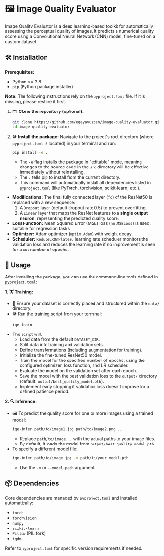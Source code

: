 # 🖼️ Image Quality Evaluator

Image Quality Evaluator is a deep learning-based toolkit for automatically assessing the perceptual quality of images. It predicts a numerical quality score using a Convolutional Neural Network (CNN) model, fine-tuned on a custom dataset.




## 🛠️ Installation

**Prerequisites:**
*   Python >= 3.8
*   `pip` (Python package installer)

**Note:** The following instructions rely on the `pyproject.toml` file. If it is missing, please restore it first.

1.  🗂️ **Clone the repository (optional):**
    ```bash
    git clone https://github.com/egeyavuzcan/image-quality-evaluator.git
    cd image-quality-evaluator
    ```
2.  🛠️ **Install the package:**
    Navigate to the project's root directory (where `pyproject.toml` is located) in your terminal and run:
    ```bash
    pip install -e .
    ```
    *   The `-e` flag installs the package in "editable" mode, meaning changes to the source code in the `src` directory will be effective immediately without reinstalling.
    *   The `.` tells pip to install from the current directory.
    *   This command will automatically install all dependencies listed in `pyproject.toml` (like PyTorch, torchvision, scikit-learn, etc.).

*   **Modifications:** The final fully connected layer (`fc`) of the ResNet50 is replaced with a new sequence:
    1.  A `Dropout` layer (default dropout rate 0.5) to prevent overfitting.
    2.  A `Linear` layer that maps the ResNet features to a **single output neuron**, representing the predicted quality score.
*   **Loss Function:** Mean Squared Error (MSE) loss (`nn.MSELoss`) is used, suitable for regression tasks.
*   **Optimizer:** Adam optimizer (`optim.Adam`) with weight decay.
*   **Scheduler:** `ReduceLROnPlateau` learning rate scheduler monitors the validation loss and reduces the learning rate if no improvement is seen for a set number of epochs.

## 🚀 Usage

After installing the package, you can use the command-line tools defined in `pyproject.toml`:

**1. 🏋️ Training:**

*   📁 Ensure your dataset is correctly placed and structured within the `data/` directory.
*   🛠️ Run the training script from your terminal:
    ```bash
    iqe-train
    ```
*   The script will:
    *   Load data from the default `DATASET_DIR`.
    *   Split data into training and validation sets.
    *   Define transformations (including augmentation for training).
    *   Initialize the fine-tuned ResNet50 model.
    *   Train the model for the specified number of epochs, using the configured optimizer, loss function, and LR scheduler.
    *   Evaluate the model on the validation set after each epoch.
    *   Save the model with the best validation loss to the `output/` directory (default: `output/best_quality_model.pth`).
    *   Implement early stopping if validation loss doesn't improve for a defined patience period.

**2. 🔍 Inference:**

*   🖼️ To predict the quality score for one or more images using a trained model:
    ```bash
    iqe-infer path/to/image1.jpg path/to/image2.png ...
    ```
    *   Replace `path/to/image...` with the actual paths to your image files.
    *   By default, it loads the model from `output/best_quality_model.pth`.
*   To specify a different model file:
    ```bash
    iqe-infer path/to/image.jpg -m path/to/your_model.pth
    ```
    *   Use the `-m` or `--model-path` argument.

## 📦 Dependencies

Core dependencies are managed by `pyproject.toml` and installed automatically:

*   `torch`
*   `torchvision`
*   `numpy`
*   `scikit-learn`
*   `Pillow` (PIL fork)
*   `tqdm`

Refer to `pyproject.toml` for specific version requirements if needed.